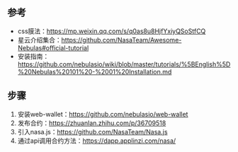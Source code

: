 ## 参考
  - css膜法：https://mp.weixin.qq.com/s/q0as8u8HjfYxiyQSoStfCQ
  - 星云介绍集合：https://github.com/NasaTeam/Awesome-Nebulas#official-tutorial
  - 安装指南：https://github.com/nebulasio/wiki/blob/master/tutorials/%5BEnglish%5D%20Nebulas%20101%20-%2001%20Installation.md

## 步骤
1. 安装web-wallet：https://github.com/nebulasio/web-wallet
2. 发布合约：https://zhuanlan.zhihu.com/p/36709518
3. 引入nasa.js：https://github.com/NasaTeam/Nasa.js
4. 通过api调用合约方法：https://dapp.applinzi.com/nasa/
